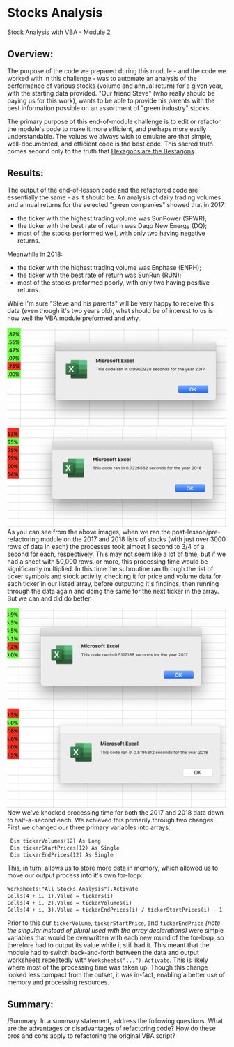 # Stocks Analysis
Stock Analysis with VBA - Module 2

## Overview:

The purpose of the code we prepared during this module - and the code we worked with in this challenge - was to automate an analysis of the performance of various stocks (volume and annual return) for a given year, with the starting data provided. "Our friend Steve" (who really should be paying us for this work), wants to be able to provide his parents with the best information possible on an assortment of "green industry" stocks.

The primary purpose of this end-of-module challenge is to edit or refactor the module's code to make it more efficient, and perhaps more easily understandable. The values we always wish to emulate are that simple, well-documented, and efficient code is the best code. This sacred truth comes second only to the truth that [Hexagons are the Bestagons](https://youtu.be/thOifuHs6eY).

## Results:

The output of the end-of-lesson code and the refactored code are essentially the same - as it should be. An analysis of daily trading volumes and annual returns for the selected "green companies" showed that in 2017:
- the ticker with the highest trading volume was SunPower (SPWR);
- the ticker with the best rate of return was Daqo New Energy (DQ);
- most of the stocks performed well, with only two having negative returns.

Meanwhile in 2018:
- the ticker with the highest trading volume was Enphase (ENPH);
- the ticker with the best rate of return was SunRun (RUN);
- most of the stocks preformed poorly, with only two having positive returns.

While I'm sure "Steve and his parents" will be very happy to receive this data (even though it's two years old), what should be of interest to us is how well the VBA module preformed and why.

![Pre-refactoring 2017 runtime](resources/pre-refactor2017_runtime.png)![Pre-refactoring 2018 runtime](resources/pre-refactor2018_runtime.png)
As you can see from the above images, when we ran the post-lesson/pre-refactoring module on the 2017 and 2018 lists of stocks (with just over 3000 rows of data in each) the processes took almost 1 second to 3/4 of a second for each, respectively. This may not seem like a lot of time, but if we had a sheet with 50,000 rows, or more, this processing time would be significantly multiplied. In this time the subroutine ran through the list of ticker symbols and stock activity, checking it for price and volume data for each ticker in our listed array, before outputting it's findings, then running through the data again and doing the same for the next ticker in the array. But we can and did do better.

![Post-refactoring 2017 runtime](resources/VBA_Challenge_2017.png)![Post-refactoring 2018 runtime](resources/VBA_Challenge_2018.png)
Now we've knocked processing time for both the 2017 and 2018 data down to half-a-second each. We achieved this primarily through two changes. First we changed our three primary variables into arrays:
```
 Dim tickerVolumes(12) As Long
 Dim tickerStartPrices(12) As Single
 Dim tickerEndPrices(12) As Single
```
This, in turn, allows us to store more data in memory, which allowed us to move our output process into it's own for-loop:
```
Worksheets("All Stocks Analysis").Activate
Cells(4 + i, 1).Value = tickers(i)
Cells(4 + i, 2).Value = tickerVolumes(i)
Cells(4 + i, 3).Value = tickerEndPrices(i) / tickerStartPrices(i) - 1
```
Prior to this our `tickerVolume`, `tickerStartPrice`, and `tickerEndPrice` *(note the singular instead of plural used with the array declarations)* were simple variables that would be overwritten with each new round of the for-loop, so therefore had to output its value while it still had it. This meant that the module had to switch back-and-forth between the data and output worksheets repeatedly with `Worksheets("...").Activate`. This is likely where most of the processing time was taken up. Though this change looked less compact from the outset, it was in-fact, enabling a better use of memory and processing resources.

## Summary:
/Summary: In a summary statement, address the following questions.
What are the advantages or disadvantages of refactoring code?
How do these pros and cons apply to refactoring the original VBA script?



